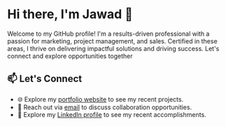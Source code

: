 # Hi there, I'm Jawad 🚀

Welcome to my GitHub profile! I'm a results-driven professional with a passion for marketing, project management, and sales. Certified in these areas, I thrive on delivering impactful solutions and driving success. Let's connect and explore opportunities together

## 📫 Let's Connect

- 🌐 Explore my [portfolio website](https://beji.space) to see my recent projects.
- 📧 Reach out via [email](mailto:contact@beji.space) to discuss collaboration opportunities.
- 🔗 Explore my [LinkedIn profile](https://linkedin.com/in/jmahasnah/) to see my recent accomplishments.
